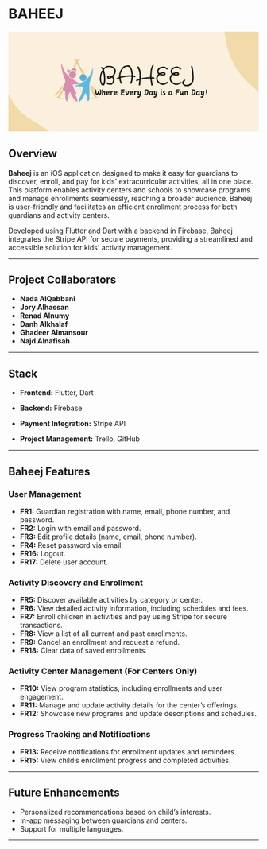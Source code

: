 # BAHEEJ
![Baheej Logo](baheej/assets/images/logo.png)

## Overview
**Baheej** is an iOS application designed to make it easy for guardians to discover, enroll, and pay for kids' extracurricular activities, all in one place. This platform enables activity centers and schools to showcase programs and manage enrollments seamlessly, reaching a broader audience. Baheej is user-friendly and facilitates an efficient enrollment process for both guardians and activity centers.

Developed using Flutter and Dart with a backend in Firebase, Baheej integrates the Stripe API for secure payments, providing a streamlined and accessible solution for kids' activity management.

---

## Project Collaborators
- **Nada AlQabbani**
- **Jory Alhassan**
- **Renad Alnumy**
- **Danh Alkhalaf**
- **Ghadeer Almansour**
- **Najd Alnafisah**

---

## Stack
- **Frontend:** Flutter, Dart
- **Backend:** Firebase
- **Payment Integration:** Stripe API
  
- **Project Management:** Trello, GitHub

---

## Baheej Features 

### User Management
- **FR1:** Guardian registration with name, email, phone number, and password.
- **FR2:** Login with email and password.
- **FR3:** Edit profile details (name, email, phone number).
- **FR4:** Reset password via email.
- **FR16:** Logout.
- **FR17:** Delete user account.

### Activity Discovery and Enrollment
- **FR5:** Discover available activities by category or center.
- **FR6:** View detailed activity information, including schedules and fees.
- **FR7:** Enroll children in activities and pay using Stripe for secure transactions.
- **FR8:** View a list of all current and past enrollments.
- **FR9:** Cancel an enrollment and request a refund.
- **FR18:** Clear data of saved enrollments.

### Activity Center Management (For Centers Only)
- **FR10:** View program statistics, including enrollments and user engagement.
- **FR11:** Manage and update activity details for the center’s offerings.
- **FR12:** Showcase new programs and update descriptions and schedules.

### Progress Tracking and Notifications
- **FR13:** Receive notifications for enrollment updates and reminders.
- **FR15:** View child’s enrollment progress and completed activities.

---

## Future Enhancements

- Personalized recommendations based on child’s interests.
- In-app messaging between guardians and centers.
- Support for multiple languages.

---
